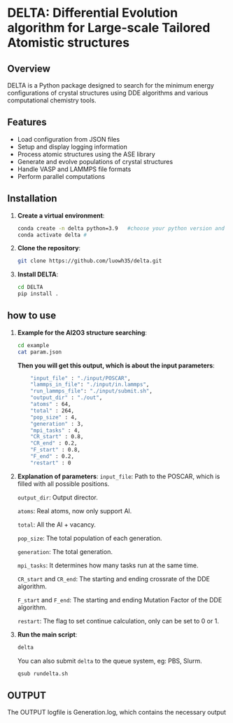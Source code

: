 # DELTA: Differential Evolution algorithm for Large-scale Tailored Atomistic structures

## Overview
DELTA is a Python package designed to search for the minimum energy configurations of crystal structures using DDE algorithms and various computational chemistry tools. 

## Features
- Load configuration from JSON files
- Setup and display logging information
- Process atomic structures using the ASE library
- Generate and evolve populations of crystal structures
- Handle VASP and LAMMPS file formats
- Perform parallel computations

## Installation

1. **Create a virtual environment**:
    ```sh
    conda create -n delta python=3.9   #choose your python version and env name
    conda activate delta # 
    ```
2. **Clone the repository**:
    ```sh
    git clone https://github.com/luowh35/delta.git
    ```

3. **Install DELTA**:
    ```sh
    cd DELTA
    pip install .
    ```

## how to use
1. **Example for the Al2O3 structure searching**:
   ```sh
   cd example
   cat param.json
   ```
   **Then you will get this output, which is about the input parameters**:
    ```sh
        "input_file" : "./input/POSCAR",
        "lammps_in_file": "./input/in.lammps",
        "run_lammps_file": "./input/submit.sh",
        "output_dir" : "./out",
        "atoms" : 64,
        "total" : 264,
        "pop_size" : 4,
        "generation" : 3,
        "mpi_tasks" : 4,
        "CR_start" : 0.8,
        "CR_end" : 0.2,
        "F_start" : 0.8,
        "F_end" : 0.2,
        "restart" : 0
    ```
    
2. **Explanation of parameters**:
    `input_file`: Path to the POSCAR, which is filled with all possible positions.

    `output_dir`: Output director.

    `atoms`: Real atoms, now only support Al.

    `total`: All the Al + vacancy.

    `pop_size`: The total population of each generation.

    `generation`: The total generation.

    `mpi_tasks`: It determines how many tasks run at the same time.

    `CR_start` and `CR_end`: The starting and ending crossrate ​​of the DDE algorithm.

    `F_start` and `F_end`: The starting and ending Mutation Factor ​​of the DDE algorithm.

    `restart`: The flag to set continue calculation, only can be set to 0 or 1.

    
3. **Run the main script**:
    ```sh
    delta
    ```
    You can also submit `delta` to the queue system, eg: PBS, Slurm.
    ```sh
    qsub rundelta.sh
    ```

## OUTPUT
The OUTPUT logfile is Generation.log, which contains the necessary output





